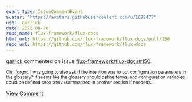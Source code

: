 ```yaml
---
event_type: IssueCommentEvent
avatar: "https://avatars.githubusercontent.com/u/169947?"
user: garlick
date: 2022-08-20
repo_name: flux-framework/flux-docs
html_url: https://github.com/flux-framework/flux-docs/pull/150
repo_url: https://github.com/flux-framework/flux-docs
---
```


<a href='https://github.com/garlick' target='_blank'>garlick</a> commented on issue <a href='https://github.com/flux-framework/flux-docs/pull/150' target='_blank'>flux-framework/flux-docs#150</a>.

<small>Oh I forgot, I was going to also ask if the intention was to put configuration parameters in the glossary?  It seems like the glossary should define terms, and configuration variables could be defined separately (summarized in another section if needed)....</small>

<a href='https://github.com/flux-framework/flux-docs/pull/150' target='_blank'>View Comment</a>